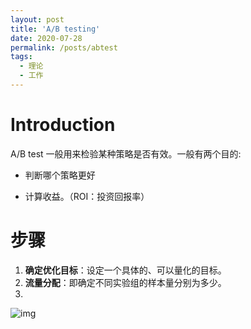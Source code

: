 ```yaml
---
layout: post
title: 'A/B testing'
date: 2020-07-28
permalink: /posts/abtest
tags:
  - 理论
  - 工作
---
```


# Introduction

A/B test 一般用来检验某种策略是否有效。一般有两个目的:

- 判断哪个策略更好

- 计算收益。（ROI：投资回报率）



# 步骤

1. **确定优化目标**：设定一个具体的、可以量化的目标。
2. **流量分配**：即确定不同实验组的样本量分别为多少。
3. 







![img](/Users/didi/Desktop/My/blog/wj19816.github.io/images/abtest.jpg)


